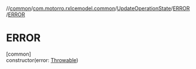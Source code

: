 //[common](../../../../index.md)/[com.motorro.rxlcemodel.common](../../index.md)/[UpdateOperationState](../index.md)/[ERROR](index.md)/[ERROR](-e-r-r-o-r.md)

# ERROR

[common]\
constructor(error: [Throwable](https://kotlinlang.org/api/latest/jvm/stdlib/kotlin/-throwable/index.html))
